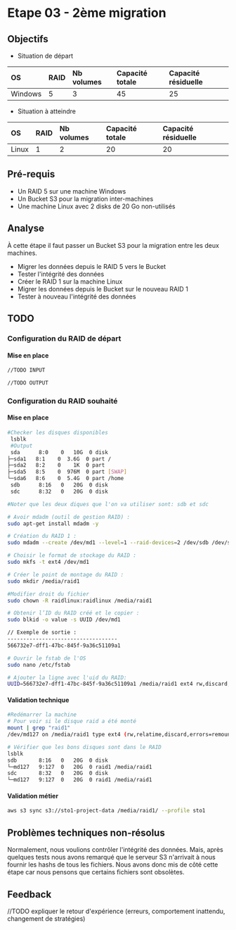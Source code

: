 # Etape 03 - 2ème migration

## Objectifs

* Situation de départ

|OS |RAID|Nb volumes|Capacité totale|Capacité résiduelle|
|:--|:-- |:--       |:--            |:--|
|Windows|5|3|45|25|

* Situation à atteindre

|OS |RAID|Nb volumes|Capacité totale|Capacité résiduelle|
|:--|:-- |:--       |:--            |:--|
|Linux|1|2|20|20|


## Pré-requis

- Un RAID 5 sur une machine Windows
- Un Bucket S3 pour la migration inter-machines
- Une machine Linux avec 2 disks de 20 Go non-utilisés

## Analyse

À cette étape il faut passer un Bucket S3 pour la migration entre les deux machines.

- Migrer les données depuis le RAID 5 vers le Bucket
- Tester l'intégrité des données
- Créer le RAID 1 sur la machine Linux
- Migrer les données depuis le Bucket sur le nouveau RAID 1
- Tester à nouveau l'intégrité des données


## TODO

### Configuration du RAID de départ

#### Mise en place

```bash
//TODO INPUT
```

```bash
//TODO OUTPUT
```

### Configuration du RAID souhaité

#### Mise en place

```bash
#Checker les disques disponibles
 lsblk
 #Output
 sda      8:0    0   10G  0 disk
├─sda1   8:1    0  3.6G  0 part /
├─sda2   8:2    0    1K  0 part
├─sda5   8:5    0  976M  0 part [SWAP]
└─sda6   8:6    0  5.4G  0 part /home
 sdb      8:16   0   20G  0 disk
 sdc      8:32   0   20G  0 disk

#Noter que les deux diques que l'on va utiliser sont: sdb et sdc
```

```bash
# Avoir mdadm (outil de gestion RAID) :
sudo apt-get install mdadm -y

# Création du RAID 1 :
sudo mdadm --create /dev/md1 --level=1 --raid-devices=2 /dev/sdb /dev/sdc

# Choisir le format de stockage du RAID :
sudo mkfs -t ext4 /dev/md1

# Créer le point de montage du RAID :
sudo mkdir /media/raid1

#Modifier droit du fichier
sudo chown -R raidlinux:raidlinux /media/raid1

# Obtenir l’ID du RAID créé et le copier :
sudo blkid -o value -s UUID /dev/md1

// Exemple de sortie :
-----------------------------------
566732e7-dff1-47bc-845f-9a36c51109a1

# Ouvrir le fstab de l'OS
sudo nano /etc/fstab

# Ajouter la ligne avec l'uid du RAID:
UUID=566732e7-dff1-47bc-845f-9a36c51109a1 /media/raid1 ext4 rw,discard,errors=remount-ro,x-systemd.growfs 0 1
```


#### Validation technique

```bash
#Redémarrer la machine
# Pour voir si le disque raid a été monté
mount | grep "raid1"
/dev/md127 on /media/raid1 type ext4 (rw,relatime,discard,errors=remount-ro,x-systemd.growfs)

# Vérifier que les bons disques sont dans le RAID
lsblk 
sdb       8:16   0   20G  0 disk
└─md127   9:127  0   20G  0 raid1 /media/raid1
sdc       8:32   0   20G  0 disk
└─md127   9:127  0   20G  0 raid1 /media/raid1
```


#### Validation métier

```bash
aws s3 sync s3://sto1-project-data /media/raid1/ --profile sto1
```


## Problèmes techniques non-résolus

Normalement, nous voulions contrôler l'intégrité des données. Mais, après quelques tests nous avons remarqué que le serveur S3 n'arrivait à nous fournir les hashs de tous les fichiers. Nous avons donc mis de côté cette étape car nous pensons que certains fichiers sont obsolètes.

## Feedback

//TODO expliquer le retour d'expérience (erreurs, comportement inattendu, changement de stratégies)
